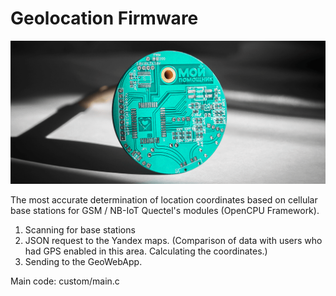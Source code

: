 # Geolocation Firmware

![Иллюстрация к проекту](https://github.com/yuryf1/GeoFirmware/blob/master/My%20Helper%20LLC%20PCB.png)

The most accurate determination of location coordinates based on cellular base stations for GSM / NB-IoT Quectel's modules (OpenCPU Framework).
1. Scanning for base stations
2. JSON request to the Yandex maps. (Comparison of data with users who had GPS enabled in this area. Calculating the coordinates.)
3. Sending to the GeoWebApp.

Main code: custom/main.c
